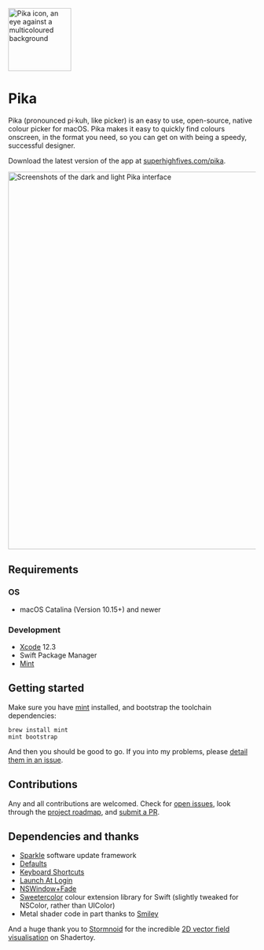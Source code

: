 <img width="128" alt="Pika icon, an eye against a multicoloured background" src="https://user-images.githubusercontent.com/449385/103492506-4dbd3700-4e23-11eb-97ca-44a959f171c6.png">

# Pika

Pika (pronounced pi·kuh, like picker) is an easy to use, open-source, native colour picker for macOS. Pika makes it easy to quickly find colours onscreen, in the format you need, so you can get on with being a speedy, successful designer.

Download the latest version of the app at [superhighfives.com/pika](https://superhighfives.com/pika).

<img width="768" alt="Screenshots of the dark and light Pika interface" src="https://user-images.githubusercontent.com/449385/103492507-4e55cd80-4e23-11eb-9366-d31c2bb74030.png">

## Requirements

### OS

- macOS Catalina (Version 10.15+) and newer

### Development

- [Xcode](https://developer.apple.com/xcode/) 12.3
- Swift Package Manager
- [Mint](https://github.com/yonaskolb/Mint)

## Getting started

Make sure you have [mint](https://github.com/yonaskolb/Mint) installed, and bootstrap the toolchain dependencies:

```
brew install mint
mint bootstrap
```

And then you should be good to go. If you into my problems, please [detail them in an issue](https://github.com/superhighfives/pika/issues/new/).

## Contributions

Any and all contributions are welcomed. Check for [open issues](https://github.com/superhighfives/pika/issues), look through the [project roadmap](https://github.com/superhighfives/pika/projects/1), and [submit a PR](https://github.com/superhighfives/pika/compare).

## Dependencies and thanks

- [Sparkle](https://github.com/sparkle-project/Sparkle) software update framework
- [Defaults](https://github.com/sindresorhus/Defaults)
- [Keyboard Shortcuts](https://github.com/sindresorhus/KeyboardShortcuts)
- [Launch At Login](https://github.com/sindresorhus/LaunchAtLogin)
- [NSWindow+Fade](https://gist.github.com/BenLeggiero/1ec89e5979bf88ca13e2393fdab15ecc)
- [Sweetercolor](https://github.com/jathu/sweetercolor) colour extension library for Swift (slightly tweaked for NSColor, rather than UIColor)
- Metal shader code in part thanks to [Smiley](https://github.com/aslr/Smiley)

And a huge thank you to [Stormnoid](https://twitter.com/stormoid) for the incredible [2D vector field visualisation](https://www.shadertoy.com/view/4tfSRj) on Shadertoy.
